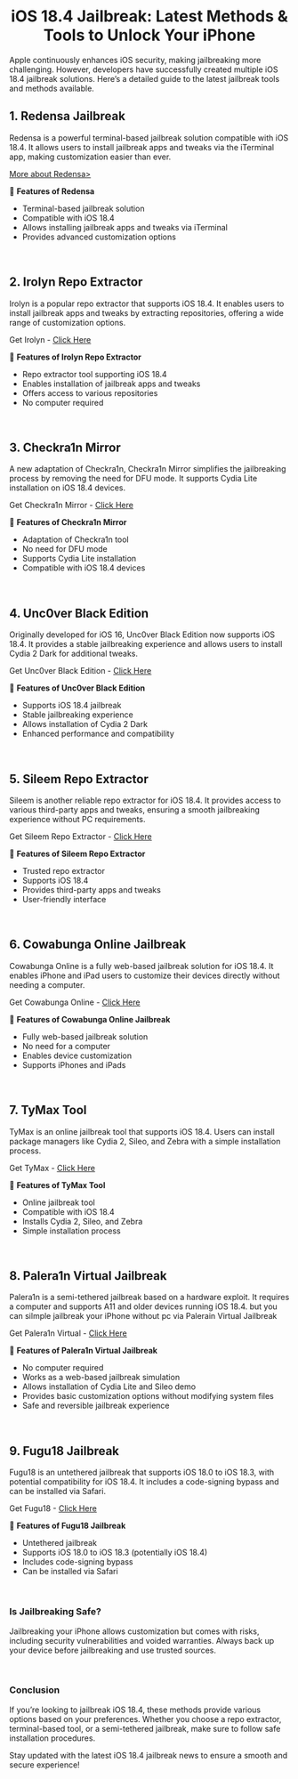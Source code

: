 <div align="center">

# iOS 18.4 Jailbreak: Latest Methods & Tools to Unlock Your iPhone

</div>

Apple continuously enhances iOS security, making jailbreaking more challenging. However, developers have successfully created multiple iOS 18.4 jailbreak solutions. Here’s a detailed guide to the latest jailbreak tools and methods available.

<div align="center">

</div>

## 1. Redensa Jailbreak

Redensa is a powerful terminal-based jailbreak solution compatible with iOS 18.4. It allows users to install jailbreak apps and tweaks via the iTerminal app, making customization easier than ever.

<a href="https://github.com/redensajb/redensa_jailbreak"><u>More about Redensa></u></a>

🔹 <b>Features of Redensa</b>

- Terminal-based jailbreak solution
- Compatible with iOS 18.4
- Allows installing jailbreak apps and tweaks via iTerminal
- Provides advanced customization options

<br>

## 2. Irolyn Repo Extractor

Irolyn is a popular repo extractor that supports iOS 18.4. It enables users to install jailbreak apps and tweaks by extracting repositories, offering a wide range of customization options.

Get Irolyn - <a href="https://irolyn.com/"><u>Click Here</u></a>

🔹 <b>Features of Irolyn Repo Extractor</b>

- Repo extractor tool supporting iOS 18.4
- Enables installation of jailbreak apps and tweaks
- Offers access to various repositories
- No computer required

<br>

## 3. Checkra1n Mirror

A new adaptation of Checkra1n, Checkra1n Mirror simplifies the jailbreaking process by removing the need for DFU mode. It supports Cydia Lite installation on iOS 18.4 devices.

Get Checkra1n Mirror - <a href="https://redensa.com/ios-18-4-jailbreak/"><u>Click Here</u></a>

🔹 <b>Features of Checkra1n Mirror</b>

- Adaptation of Checkra1n tool
- No need for DFU mode
- Supports Cydia Lite installation
- Compatible with iOS 18.4 devices

<br>

## 4. Unc0ver Black Edition

Originally developed for iOS 16, Unc0ver Black Edition now supports iOS 18.4. It provides a stable jailbreaking experience and allows users to install Cydia 2 Dark for additional tweaks.

Get Unc0ver Black Edition - <a href="https://redensa.com/ios-18-4-jailbreak/"><u>Click Here</u></a>

🔹 <b>Features of Unc0ver Black Edition</b>

- Supports iOS 18.4 jailbreak
- Stable jailbreaking experience
- Allows installation of Cydia 2 Dark
- Enhanced performance and compatibility

<br>

## 5. Sileem Repo Extractor

Sileem is another reliable repo extractor for iOS 18.4. It provides access to various third-party apps and tweaks, ensuring a smooth jailbreaking experience without PC requirements.

Get Sileem Repo Extractor - <a href="https://redensa.com/ios-18-4-jailbreak/"><u>Click Here</u></a>

🔹 <b>Features of Sileem Repo Extractor</b>

- Trusted repo extractor
- Supports iOS 18.4
- Provides third-party apps and tweaks
- User-friendly interface

<br>

## 6. Cowabunga Online Jailbreak

Cowabunga Online is a fully web-based jailbreak solution for iOS 18.4. It enables iPhone and iPad users to customize their devices directly without needing a computer.

Get Cowabunga Online - <a href="https://pangu8.com/ios-18-4-jailbreak/"><u>Click Here</u></a>

🔹 <b>Features of Cowabunga Online Jailbreak</b>

-  Fully web-based jailbreak solution
-  No need for a computer
- Enables device customization
- Supports iPhones and iPads

<br>

## 7. TyMax Tool

TyMax is an online jailbreak tool that supports iOS 18.4. Users can install package managers like Cydia 2, Sileo, and Zebra with a simple installation process.

Get TyMax - <a href="https://xookz.com/ios-18-4-jailbreak/"><u>Click Here</u></a>

🔹 <b>Features of TyMax Tool</b>

- Online jailbreak tool
- Compatible with iOS 18.4
- Installs Cydia 2, Sileo, and Zebra
- Simple installation process

<br>

## 8. Palera1n Virtual Jailbreak

Palera1n is a semi-tethered jailbreak based on a hardware exploit. It requires a computer and supports A11 and older devices running iOS 18.4. but you can silmple jailbreak your iPhone without pc via Palerain Virtual Jailbreak

Get Palera1n Virtual - <a href="https://redensa.com/ios-18-4-jailbreak/"><u>Click Here</u></a>

🔹 <b>Features of Palera1n Virtual Jailbreak</b>

- No computer required
- Works as a web-based jailbreak simulation
- Allows installation of Cydia Lite and Sileo demo
- Provides basic customization options without modifying system files
- Safe and reversible jailbreak experience

<br>

## 9. Fugu18 Jailbreak

Fugu18 is an untethered jailbreak that supports iOS 18.0 to iOS 18.3, with potential compatibility for iOS 18.4. It includes a code-signing bypass and can be installed via Safari.

Get Fugu18 - <a href="https://pangu8.com/ios-18-4-jailbreak/"><u>Click Here</u></a>

🔹 <b>Features of Fugu18 Jailbreak</b>

- Untethered jailbreak
- Supports iOS 18.0 to iOS 18.3 (potentially iOS 18.4)
- Includes code-signing bypass
- Can be installed via Safari

<br>

### Is Jailbreaking Safe?

Jailbreaking your iPhone allows customization but comes with risks, including security vulnerabilities and voided warranties. Always back up your device before jailbreaking and use trusted sources.

<br>

### Conclusion

If you’re looking to jailbreak iOS 18.4, these methods provide various options based on your preferences. Whether you choose a repo extractor, terminal-based tool, or a semi-tethered jailbreak, make sure to follow safe installation procedures.

Stay updated with the latest iOS 18.4 jailbreak news to ensure a smooth and secure experience!
